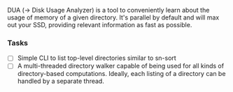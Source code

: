 DUA (-> Disk Usage Analyzer) is a tool to conveniently learn about the usage of memory of a given directory. It's parallel by default and will max out your SSD, providing relevant information as fast as possible.

### Tasks

* [ ] Simple CLI to list top-level directories similar to sn-sort
* [ ] A multi-threaded directory walker capable of being used for all kinds of directory-based computations.
       Ideally, each listing of a directory can be handled by a separate thread.
